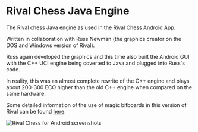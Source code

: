 Rival Chess Java Engine
=======================

The Rival chess Java engine as used in the Rival Chess Android App.

Written in collaboration with Russ Newman (the graphics creator on the DOS and Windows version of Rival).

Russ again developed the graphics and this time also built the Android GUI with the C++ UCI engine being coverted to Java and plugged into Russ's code.

In reality, this was an almost complete rewrite of the C++ engine and plays about 200-300 ECO higher than the old C++ engine when compared on the same hardware.

Some detailed information of the use of magic bitboards in this version of Rival can be found [here](http://www.afewmorelines.com/understanding-magic-bitboards-in-chess-programming/).

![Rival Chess for Android screenshots](http://www.rivalchess.com/wp-content/themes/thesis_18/custom/rotator/screens.jpg)
